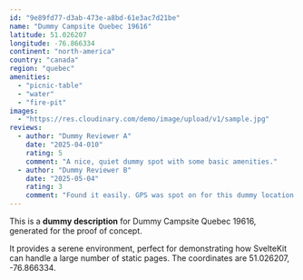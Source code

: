 ```yaml
---
id: "9e89fd77-d3ab-473e-a8bd-61e3ac7d21be"
name: "Dummy Campsite Quebec 19616"
latitude: 51.026207
longitude: -76.866334
continent: "north-america"
country: "canada"
region: "quebec"
amenities:
  - "picnic-table"
  - "water"
  - "fire-pit"
images:
  - "https://res.cloudinary.com/demo/image/upload/v1/sample.jpg"
reviews:
  - author: "Dummy Reviewer A"
    date: "2025-04-010"
    rating: 5
    comment: "A nice, quiet dummy spot with some basic amenities."
  - author: "Dummy Reviewer B"
    date: "2025-05-04"
    rating: 3
    comment: "Found it easily. GPS was spot on for this dummy location."
---
```


This is a **dummy description** for Dummy Campsite Quebec 19616, generated for the proof of concept.

It provides a serene environment, perfect for demonstrating how SvelteKit can handle a large number of static pages. The coordinates are 51.026207, -76.866334.
